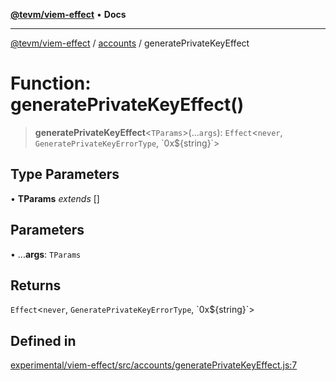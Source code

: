 [**@tevm/viem-effect**](../../README.md) • **Docs**

***

[@tevm/viem-effect](../../modules.md) / [accounts](../README.md) / generatePrivateKeyEffect

# Function: generatePrivateKeyEffect()

> **generatePrivateKeyEffect**\<`TParams`\>(...`args`): `Effect`\<`never`, `GeneratePrivateKeyErrorType`, \`0x$\{string\}\`\>

## Type Parameters

• **TParams** *extends* []

## Parameters

• ...**args**: `TParams`

## Returns

`Effect`\<`never`, `GeneratePrivateKeyErrorType`, \`0x$\{string\}\`\>

## Defined in

[experimental/viem-effect/src/accounts/generatePrivateKeyEffect.js:7](https://github.com/qbzzt/tevm-monorepo/blob/main/experimental/viem-effect/src/accounts/generatePrivateKeyEffect.js#L7)
